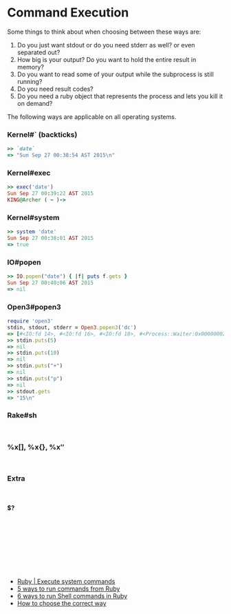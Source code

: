 # Command Execution

Some things to think about when choosing between these ways are:
1. Do you just want stdout or do you need stderr as well? or even separated out?
2. How big is your output? Do you want to hold the entire result in memory?
3. Do you want to read some of your output while the subprocess is still running?
4. Do you need result codes?
5. Do you need a ruby object that represents the process and lets you kill it on demand?


The following ways are applicable on all operating systems. 


### Kernel#` (backticks)
```ruby
>> `date`
=> "Sun Sep 27 00:38:54 AST 2015\n"
```

### Kernel#exec
```ruby
>> exec('date')
Sun Sep 27 00:39:22 AST 2015
KING@Archer ( ~ )-> 
```

### Kernel#system
```ruby
>> system 'date'
Sun Sep 27 00:38:01 AST 2015
=> true
```


### IO#popen
```ruby
>> IO.popen("date") { |f| puts f.gets }
Sun Sep 27 00:40:06 AST 2015
=> nil
```


### Open3#popen3
```ruby
require 'open3'
stdin, stdout, stderr = Open3.popen3('dc') 
=> [#<IO:fd 14>, #<IO:fd 16>, #<IO:fd 18>, #<Process::Waiter:0x00000002f68bd0 sleep>]
>> stdin.puts(5)
=> nil
>> stdin.puts(10)
=> nil
>> stdin.puts("+")
=> nil
>> stdin.puts("p")
=> nil
>> stdout.gets
=> "15\n"
```

### Rake#sh
```ruby



```


### %x[], %x{}, %x$''$ 

```ruby



```



### Extra
```ruby



```

#### $?
```ruby



```




















<br><br><br>
---
- [Ruby | Execute system commands](http://king-sabri.net/?p=2553)
- [5 ways to run commands from Ruby](http://mentalized.net/journal/2010/03/08/5-ways-to-run-commands-from-ruby/)
- [6 ways to run Shell commands in Ruby](http://tech.natemurray.com/2007/03/ruby-shell-commands.html)
- [How to choose the correct way](http://stackoverflow.com/a/4413/967283) 